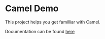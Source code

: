 # Camel Demo

This project helps you get familliar with Camel.

Documentation can be found [here](https://ivonet.github.io/camel-demo/index.html)

